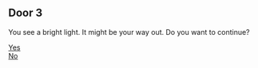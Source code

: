 ## Door 3
You see a bright light. It might be your way out. Do you want to continue?

[Yes](door3yes.md)  
[No](door3no.md)  